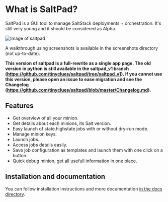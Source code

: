 # What is SaltPad?

SaltPad is a GUI tool to manage SaltStack deployments + orchestration. It's still very young and it should be considered as Alpha.

![Image of saltpad](screenshots/highstate_result.png)

A walkthrough using screenshots is available in the screenshots directory (not up-to-date).

**This version of saltpad is a full-rewrite as a single app page. The old version in python is still available in the saltpad_v1 branch (https://github.com/tinyclues/saltpad/tree/saltpad_v1). If you cannot use this version, please open an issue to ease migration and see the Changelog (https://github.com/tinyclues/saltpad/blob/master/Changelog.md).**

## Features

* Get overview of all your minion.
* Get details about each minions, its Salt version.
* Easy launch of state.highstate jobs with or without dry-run mode.
* Manage minion keys.
* Launch jobs.
* Access jobs details easily.
* Save job configuration as templates and launch them with one click on a button.
* Quick debug minion, get all usefull information in one place.

## Installation and documentation

You can follow installation instructions and more documentation [in the docs directory](docs/README.md).
